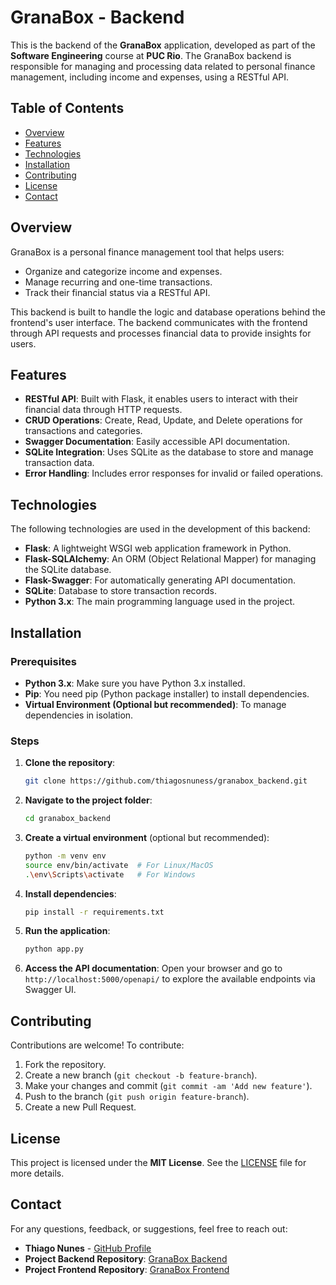# GranaBox - Backend

This is the backend of the **GranaBox** application, developed as part of the **Software Engineering** course at **PUC Rio**. The GranaBox backend is responsible for managing and processing data related to personal finance management, including income and expenses, using a RESTful API.

## Table of Contents

- [Overview](#overview)
- [Features](#features)
- [Technologies](#technologies)
- [Installation](#installation)
- [Contributing](#contributing)
- [License](#license)
- [Contact](#contact)

## Overview

GranaBox is a personal finance management tool that helps users:
- Organize and categorize income and expenses.
- Manage recurring and one-time transactions.
- Track their financial status via a RESTful API.
  
This backend is built to handle the logic and database operations behind the frontend's user interface. The backend communicates with the frontend through API requests and processes financial data to provide insights for users.

## Features

- **RESTful API**: Built with Flask, it enables users to interact with their financial data through HTTP requests.
- **CRUD Operations**: Create, Read, Update, and Delete operations for transactions and categories.
- **Swagger Documentation**: Easily accessible API documentation.
- **SQLite Integration**: Uses SQLite as the database to store and manage transaction data.
- **Error Handling**: Includes error responses for invalid or failed operations.
  
## Technologies

The following technologies are used in the development of this backend:

- **Flask**: A lightweight WSGI web application framework in Python.
- **Flask-SQLAlchemy**: An ORM (Object Relational Mapper) for managing the SQLite database.
- **Flask-Swagger**: For automatically generating API documentation.
- **SQLite**: Database to store transaction records.
- **Python 3.x**: The main programming language used in the project.
  
## Installation

### Prerequisites

- **Python 3.x**: Make sure you have Python 3.x installed.
- **Pip**: You need pip (Python package installer) to install dependencies.
- **Virtual Environment (Optional but recommended)**: To manage dependencies in isolation.

### Steps

1. **Clone the repository**:

   ```bash
   git clone https://github.com/thiagosnuness/granabox_backend.git
   ```

2. **Navigate to the project folder**:

   ```bash
   cd granabox_backend
   ```

3. **Create a virtual environment** (optional but recommended):

   ```bash
   python -m venv env
   source env/bin/activate  # For Linux/MacOS
   .\env\Scripts\activate   # For Windows
   ```

4. **Install dependencies**:

   ```bash
   pip install -r requirements.txt
   ```

5. **Run the application**:

   ```bash
   python app.py
   ```

6. **Access the API documentation**:
   Open your browser and go to `http://localhost:5000/openapi/` to explore the available endpoints via Swagger UI.

## Contributing

Contributions are welcome! To contribute:

1. Fork the repository.
2. Create a new branch (`git checkout -b feature-branch`).
3. Make your changes and commit (`git commit -am 'Add new feature'`).
4. Push to the branch (`git push origin feature-branch`).
5. Create a new Pull Request.

## License

This project is licensed under the **MIT License**. See the [LICENSE](./LICENSE) file for more details.

## Contact

For any questions, feedback, or suggestions, feel free to reach out:

- **Thiago Nunes** - [GitHub Profile](https://github.com/thiagosnuness)
- **Project Backend Repository**: [GranaBox Backend](https://github.com/thiagosnuness/granabox_backend)
- **Project Frontend Repository**: [GranaBox Frontend](https://github.com/thiagosnuness/granabox_frontend)
